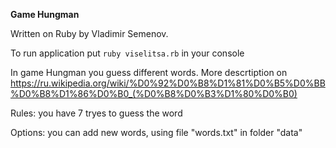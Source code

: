 **Game Hungman**

Written on Ruby by Vladimir Semenov.

To run application put `ruby viselitsa.rb` in your console 

In game Hungman you guess different words.
More descrtiption on 
https://ru.wikipedia.org/wiki/%D0%92%D0%B8%D1%81%D0%B5%D0%BB%D0%B8%D1%86%D0%B0_(%D0%B8%D0%B3%D1%80%D0%B0) 

Rules: you have 7 tryes to guess the word

Options: you can add new words, using file "words.txt" in folder "data" 